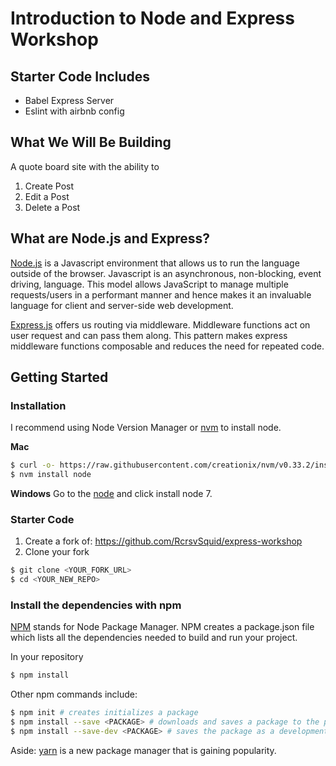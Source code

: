 # Introduction to Node and Express Workshop

## Starter Code Includes
- Babel Express Server
- Eslint with airbnb config

## What We Will Be Building
A quote board site with the ability to
1. Create Post
1. Edit a Post
1. Delete a Post

## What are Node.js and Express?
[Node.js](https://nodejs.org/en/) is a Javascript environment that allows us to
run the language outside of the browser.  Javascript is an asynchronous,
non-blocking, event driving, language. This model allows JavaScript to manage
multiple requests/users in a performant manner and hence makes it an invaluable
language for client and server-side web development.

[Express.js](https://expressjs.com/) offers us routing via middleware.
Middleware functions act on user request and can pass them along. This pattern
makes express middleware functions composable and reduces the need for repeated
code.

## Getting Started

### Installation
I recommend using Node Version Manager or [nvm](https://github.com/creationix/nvm)
to install node.

__Mac__
```bash
$ curl -o- https://raw.githubusercontent.com/creationix/nvm/v0.33.2/install.sh | bash
$ nvm install node
```

__Windows__
Go to the [node](https://nodejs.org/en/) and click install node 7.

### Starter Code

1. Create a fork of: https://github.com/RcrsvSquid/express-workshop
2. Clone your fork

``` bash
$ git clone <YOUR_FORK_URL>
$ cd <YOUR_NEW_REPO>
```
### Install the dependencies with npm
[NPM](https://www.npmjs.com/) stands for Node Package Manager. NPM creates a
package.json file which lists all the dependencies needed to build and run your
project.

In your repository
```bash
$ npm install
```

Other npm commands include:
```bash
$ npm init # creates initializes a package
$ npm install --save <PACKAGE> # downloads and saves a package to the package.json file
$ npm install --save-dev <PACKAGE> # saves the package as a development dependency
```

Aside: [yarn](https://yarnpkg.com/en/) is a new package manager that is gaining popularity.
